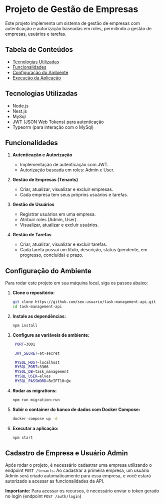 # Projeto de Gestão de Empresas

Este projeto implementa um sistema de gestão de empresas com autenticação e autorização baseadas em roles, permitindo a gestão de empresas, usuários e tarefas.

## Tabela de Conteúdos

- [Tecnologias Utilizadas](#tecnologias-utilizadas)
- [Funcionalidades](#funcionalidades)
- [Configuração do Ambiente](#configuração-do-ambiente)
- [Execução da Aplicação](#execução-da-aplicação)

## Tecnologias Utilizadas

- Node.js
- Nest.js
- MySql
- JWT (JSON Web Tokens) para autenticação
- Typeorm (para interação com o MySql)

## Funcionalidades

1. **Autenticação e Autorização**

   - Implementação de autenticação com JWT.
   - Autorização baseada em roles: Admin e User.

2. **Gestão de Empresas (Tenants)**

   - Criar, atualizar, visualizar e excluir empresas.
   - Cada empresa tem seus próprios usuários e tarefas.

3. **Gestão de Usuários**

   - Registrar usuários em uma empresa.
   - Atribuir roles (Admin, User).
   - Visualizar, atualizar e excluir usuários.

4. **Gestão de Tarefas**
   - Criar, atualizar, visualizar e excluir tarefas.
   - Cada tarefa possui um título, descrição, status (pendente, em progresso, concluída) e prazo.

## Configuração do Ambiente

Para rodar este projeto em sua máquina local, siga os passos abaixo:

1. **Clone o repositório:**

   ```bash
   git clone https://github.com/seu-usuario/task-management-api.git
   cd task-management-api
   ```

2. **Instale as dependências:**

   ```bash
   npm install
   ```

3. **Configure as variáveis de ambiente:**

   ```bash
    PORT=3001

    JWT_SECRET=at-secret

    MYSQL_HOST=localhost
    MYSQL_PORT=3306
    MYSQL_DB=task_management
    MYSQL_USER=elves
    MYSQL_PASSWORD=BeIFT10>@x
   ```

4. **Rodar as migrations:**

   ```bash
   npm run migration:run
   ```

5. **Subir o container do banco de dados com Docker Compose:**

   ```bash
   docker-compose up -d
   ```

6. **Executar a aplicação:**

   ```bash
   npm start
   ```

## Cadastro de Empresa e Usuário Admin

Após rodar o projeto, é necessário cadastrar uma empresa utilizando o endpoint `POST /tenants`. Ao cadastrar a primeira empresa, um usuário Admin será criado automaticamente para essa empresa, e você estará autorizado a acessar as funcionalidades da API.

**Importante:** Para acessar os recursos, é necessário enviar o token gerado no login (endpoint `POST /auth/login`)
